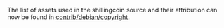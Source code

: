 The list of assets used in the shillingcoin source and their attribution can now be found in [contrib/debian/copyright](../contrib/debian/copyright).
